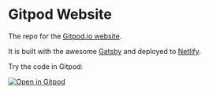 # Gitpod Website

The repo for the [Gitpod.io website](https://www.gitpod.io).

It is built with the awesome [Gatsby](https://www.gatsbyjs.org/) and deployed to [Netlify](https://www.netlify.com).

Try the code in Gitpod:

[![Open in Gitpod](https://gitpod.io/button/open-in-gitpod.svg)](https://gitpod.io/#https://github.com/gitpod-io/website)
